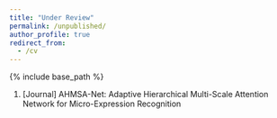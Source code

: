 ```yaml
---
title: "Under Review"
permalink: /unpublished/
author_profile: true
redirect_from:
  - /cv
---
```


{% include base_path %}

1. [Journal] AHMSA-Net: Adaptive Hierarchical Multi-Scale Attention Network for Micro-Expression Recognition
